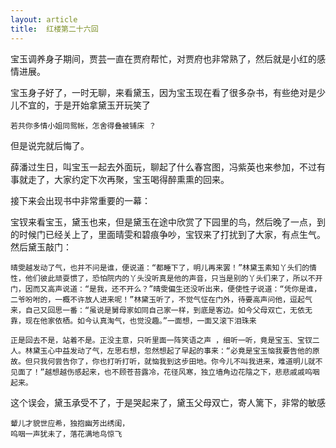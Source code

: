 ```yaml
---
layout: article
title:  红楼第二十六回
---
```

宝玉调养身子期间，贾芸一直在贾府帮忙，对贾府也非常熟了，然后就是小红的感情进展。

宝玉身子好了，一时无聊，来看黛玉，因为宝玉现在看了很多杂书，有些绝对是少儿不宜的，于是开始拿黛玉开玩笑了

```
若共你多情小姐同鸳帐，怎舍得叠被铺床 ？
```

但是说完就后悔了。

薛潘过生日，叫宝玉一起去外面玩，聊起了什么春宫图，冯紫英也来参加，不过有事就走了，大家约定下次再聚，宝玉喝得醉熏熏的回来。


接下来会出现书中非常重要的一幕：

宝钗来看宝玉，黛玉也来，但是黛玉在途中欣赏了下园里的鸟，然后晚了一点，到的时候门已经关上了，里面晴雯和碧痕争吵，宝钗来了打扰到了大家，有点生气。
然后黛玉敲门：

```
晴雯越发动了气，也并不问是谁，便说道：“都睡下了，明儿再来罢！”林黛玉素知丫头们的情性，他们彼此顽耍惯了，恐怕院内的丫头没听真是他的声音，只当是别的丫头们来了，所以不开门，因而又高声说道：“是我，还不开么？”晴雯偏生还没听出来，便使性子说道：“凭你是谁，二爷吩咐的，一概不许放人进来呢！”林黛玉听了，不觉气怔在门外，待要高声问他，逗起气来，自己又回思一番：“虽说是舅母家如同自己家一样，到底是客边。如今父母双亡，无依无靠，现在他家依栖。如今认真淘气，也觉没趣。”一面想，一面又滚下泪珠来
```

```
正是回去不是，站着不是。正没主意，只听里面一阵笑语之声 ，细听一听，竟是宝玉、宝钗二人。林黛玉心中益发动了气，左思右想，忽然想起了早起的事来：“必竟是宝玉恼我要告他的原故。但只我何尝告你了，你也打听打听，就恼我到这步田地。你今儿不叫我进来，难道明儿就不见面了！”越想越伤感起来，也不顾苍苔露冷，花径风寒，独立墙角边花陰之下，悲悲戚戚呜咽起来。
```

这个误会，黛玉承受不了，于是哭起来了，黛玉父母双亡，寄人篱下，非常的敏感

```
颦儿才貌世应希，独抱幽芳出绣闺，
呜咽一声犹未了，落花满地鸟惊飞
```